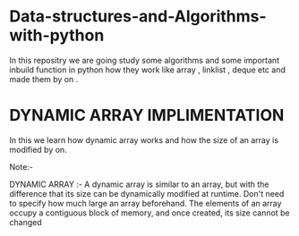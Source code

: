 # Data-structures-and-Algorithms-with-python

In this repositry we are going study some algorithms and some important inbuild function in python how they work like array , linklist , deque etc  and made them by on .

# DYNAMIC ARRAY IMPLIMENTATION 

In this we learn how dynamic array works and how the size of an array is modified by on. 

Note:-

DYNAMIC ARRAY :- A dynamic array is similar to an array, but with the difference that its size can be dynamically modified at runtime. 
Don't need to specify how much large an array beforehand. The elements of an array occupy a contiguous block of memory, and once created,
its size cannot be changed
